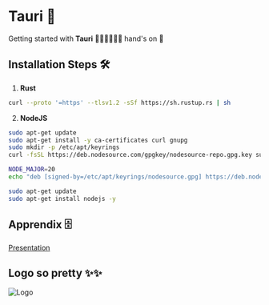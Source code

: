 
# Tauri 🦀

Getting started with **Tauri** 🦀🦀🦀🦀🦀🦀 hand's on 👐 


## Installation Steps 🛠️

1. **Rust**

```bash
curl --proto '=https' --tlsv1.2 -sSf https://sh.rustup.rs | sh
```
    
2. **NodeJS**

```bash
sudo apt-get update
sudo apt-get install -y ca-certificates curl gnupg
sudo mkdir -p /etc/apt/keyrings
curl -fsSL https://deb.nodesource.com/gpgkey/nodesource-repo.gpg.key sudo gpg --dearmor -o /etc/apt/keyrings/nodesource.gpg
```
```bash
NODE_MAJOR=20
echo "deb [signed-by=/etc/apt/keyrings/nodesource.gpg] https://deb.nodesource.com/node_$NODE_MAJOR.x nodistro main" | sudo tee /etc/apt/sources.list.d/nodesource.list
```

```bash
sudo apt-get update
sudo apt-get install nodejs -y
```

## Apprendix 🗄️

[Presentation](https://www.overleaf.com/read/fvbfxqjcpdzh#0ba971)

## Logo so pretty ✨✨

![Logo](https://dev-to-uploads.s3.amazonaws.com/uploads/articles/th5xamgrr6se0x5ro4g6.png)

